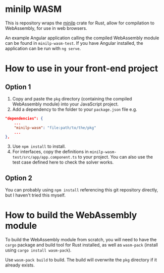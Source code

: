 # minilp WASM

This is repository wraps the [minilp](https://crates.io/crates/minilp) crate for Rust, allow for compilation to WebAssembly, for use in web browsers.

An example Angular application calling the compiled WebAssembly module can be found in ``minilp-wasm-test``. If you have Angular installed, the application can be run with ``ng serve``.

# How to use in your front-end project

## Option 1
1. Copy and paste the ``pkg`` directory (containing the compiled WebAssembly module) into your JavaScript project.
2. Add a dependency to the folder to your ``package.json`` file e.g. 
```json
"dependencies": {
    ...
    "minilp-wasm": "file:path/to/the/pkg"
    ...
},
```
3. Use ``npm install`` to install.
4. For interfaces, copy the definitions in ``minilp-wasm-test/src/app/app.component.ts`` to your project. You can also use the test case defined here to check the solver works.

## Option 2
You can probably using ``npm install`` referencing this git repository directly, but I haven't tried this myself.

# How to build the WebAssembly module

To build the WebAssembly module from scratch, you will need to have the ``cargo`` package and build tool for Rust installed, as well as ``wasm-pack`` (install using ``cargo install wasm-pack``).

Use ``wasm-pack build`` to build. The build will overwrite the ``pkg`` directory if it already exists.
